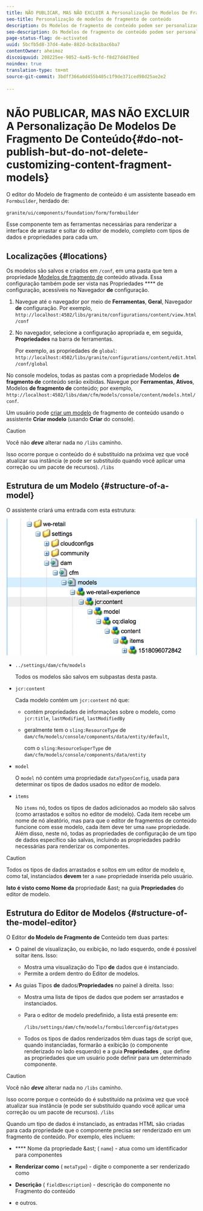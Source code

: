 ```yaml
---
title: NÃO PUBLICAR, MAS NÃO EXCLUIR A Personalização De Modelos De Fragmento De Conteúdo
seo-title: Personalização de modelos de fragmento de conteúdo
description: Os Modelos de fragmento de conteúdo podem ser personalizados e estendidos.
seo-description: Os Modelos de fragmento de conteúdo podem ser personalizados e estendidos.
page-status-flag: de-activated
uuid: 5bcfb5d8-37d4-4a0e-882d-bc8a1bac6ba7
contentOwner: aheimoz
discoiquuid: 208225ee-9052-4a45-9cfd-f8d27d4d70ed
noindex: true
translation-type: tm+mt
source-git-commit: 3bdff366a0d455b405c1f9de371ced98d25ae2e2

---
```



# NÃO PUBLICAR, MAS NÃO EXCLUIR A Personalização De Modelos De Fragmento De Conteúdo{#do-not-publish-but-do-not-delete-customizing-content-fragment-models}

O editor do Modelo de fragmento de conteúdo é um assistente baseado em `Formbuilder`, herdado de:

`granite/ui/components/foundation/form/formbuilder`

Esse componente tem as ferramentas necessárias para renderizar a interface de arrastar e soltar do editor de modelo, completo com tipos de dados e propriedades para cada um.

## Localizações {#locations}

Os modelos são salvos e criados em `/conf`, em uma pasta que tem a propriedade [Modelos de fragmento de](/help/assets/content-fragments-models.md#enable-content-fragment-models) conteúdo ativada. Essa configuração também pode ser vista nas Propriedades **** de configuração, acessíveis no Navegador **de** configuração.

1. Navegue até o navegador por meio de **Ferramentas**, **Geral**, Navegador **de** configuração. Por exemplo, `http://localhost:4502/libs/granite/configurations/content/view.html/conf`

1. No navegador, selecione a configuração apropriada e, em seguida, **Propriedades** na barra de ferramentas.

   Por exemplo, as propriedades de `global`: `http://localhost:4502/libs/granite/configurations/content/edit.html/conf/global`

No console modelos, todas as pastas com a propriedade Modelos **de fragmento de** conteúdo serão exibidas. Navegue por **Ferramentas**, **Ativos**, Modelos **de fragmento de** conteúdo; por exemplo, `http://localhost:4502/libs/dam/cfm/models/console/content/models.html/conf`.

Um usuário pode [criar um modelo](/help/assets/content-fragments-models.md#creating-a-content-fragment-model) de fragmento de conteúdo usando o assistente **Criar modelo** (usando **Criar** do console).

>[!CAUTION]
>
>Você não ***deve*** alterar nada no `/libs` caminho.
>
>Isso ocorre porque o conteúdo do é substituído na próxima vez que você atualizar sua instância (e pode ser substituído quando você aplicar uma correção ou um pacote de recursos). `/libs`

## Estrutura de um Modelo {#structure-of-a-model}

O assistente criará uma entrada com esta estrutura:

![cf-54](assets/cf-54.png)

* `../settings/dam/cfm/models`

   Todos os modelos são salvos em subpastas desta pasta.

* `jcr:content`

   Cada modelo contém um `jcr:content` nó que:

   * contém propriedades de informações sobre o modelo, como `jcr:title`, `lastModified`, `lastModifiedBy`
   * geralmente tem o `sling:ResourceType` de `dam/cfm/models/console/components/data/entity/default`,

      com o `sling:ResourceSuperType` de `dam/cfm/models/console/components/data/entity`

* `model`

   O `model` nó contém uma propriedade `dataTypesConfig`, usada para determinar os tipos de dados usados no editor de modelo.

* `items`

   No `items` nó, todos os tipos de dados adicionados ao modelo são salvos (como arrastados e soltos no editor de modelo). Cada item recebe um nome de nó aleatório, mas para que o editor de fragmentos de conteúdo funcione com esse modelo, cada item deve ter uma `name` propriedade. Além disso, neste nó, todas as propriedades de configuração de um tipo de dados específico são salvas, incluindo as propriedades padrão necessárias para renderizar os componentes.

>[!CAUTION]
>
>Todos os tipos de dados arrastados e soltos em um editor de modelo e, como tal, instanciados **devem** ter a `name` propriedade inserida pelo usuário.
>
>**Isto é visto como Nome da** propriedade &amp;ast; na guia **Propriedades** do editor de modelo.

## Estrutura do Editor de Modelos {#structure-of-the-model-editor}

O Editor **do Modelo de Fragmento de** Conteúdo tem duas partes:

* O painel de visualização, ou exibição, no lado esquerdo, onde é possível soltar itens. Isso:

   * Mostra uma visualização do Tipo **de** dados que é instanciado.
   * Permite a ordem dentro do Editor de modelos.

* As guias Tipos **de** dados/**Propriedades** no painel à direita. Isso:

   * Mostra uma lista de tipos de dados que podem ser arrastados e instanciados.
   * Para o editor de modelo predefinido, a lista está presente em:

      `/libs/settings/dam/cfm/models/formbuilderconfig/datatypes`

      <!-- Please uncomment when file is used
      This node contains all the data types currently supported in the model editor. For more information on how to configure the data types, see [Customizing Data Types for Content Fragment Models](/help/sites-developing/customizing-content-fragment-model-data-types.md).
      -->

   * Todos os tipos de dados renderizados têm duas tags de script que, quando instanciadas, formarão a exibição (o componente renderizado no lado esquerdo) e a guia **Propriedades** , que define as propriedades que um usuário pode definir para um determinado componente.

>[!CAUTION]
>
>Você não ***deve*** alterar nada no `/libs` caminho.
>
>Isso ocorre porque o conteúdo do é substituído na próxima vez que você atualizar sua instância (e pode ser substituído quando você aplicar uma correção ou um pacote de recursos). `/libs`

<!-- Please uncomment when files are used
The properties on the right side define a form that is submitted directly into JCR under `/conf`; see the path in the example [Structure of a Model](/help/sites-developing/customizing-content-fragment-models.md#structure-of-a-model).
-->

Quando um tipo de dados é instanciado, as entradas HTML são criadas para cada propriedade que o componente precisa ser renderizado em um fragmento de conteúdo. Por exemplo, eles incluem:

* **** Nome da propriedade &amp;ast; ( `name`) - atua como um identificador para componentes

* **Renderizar como** ( `metaType`) - digite o componente a ser renderizado como

* **Descrição** ( `fieldDescription`) - descrição do componente no Fragmento do conteúdo

* e outros.

